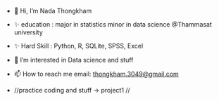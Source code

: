- 👋 Hi, I’m Nada Thongkham 
- ✨ education : major in statistics minor in data science @Thammasat university
- ✨ Hard Skill : Python, R, SQLite, SPSS, Excel

- 👀 I’m interested in Data science and stuff

- 📫 How to reach me 
email: thongkham.3049@gmail.com

- //practice coding and stuff -> project1 //
